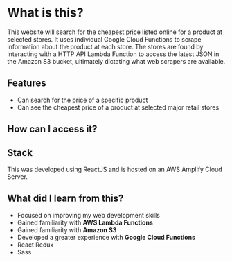 # What is this?
This website will search for the cheapest price listed online for a product at selected stores. It uses individual Google Cloud Functions to scrape information about the product at each store. The stores are found by interacting with a HTTP API Lambda Function to access the latest JSON in the Amazon S3 bucket, ultimately dictating what web scrapers are available.

## Features
* Can search for the price of a specific product
* Can see the cheapest price of a product at selected major retail stores

## How can I access it?


## Stack
This was developed using ReactJS and is hosted on an AWS Amplify Cloud Server.

## What did I learn from this?
* Focused on improving my web development skills
* Gained familiarity with **AWS Lambda Functions**
* Gained familiarity with **Amazon S3**
* Developed a greater experience with **Google Cloud Functions**
* React Redux
* Sass
